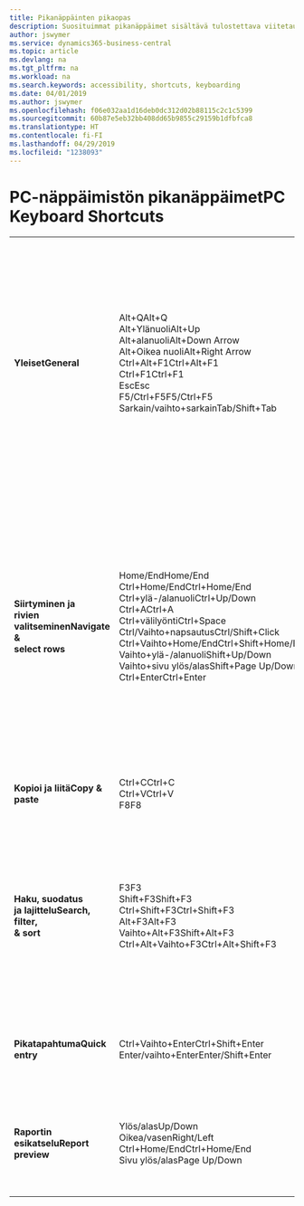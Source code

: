 ```yaml
---
title: Pikanäppäinten pikaopas
description: Suosituimmat pikanäppäimet sisältävä tulostettava viitetaulukko.
author: jswymer
ms.service: dynamics365-business-central
ms.topic: article
ms.devlang: na
ms.tgt_pltfrm: na
ms.workload: na
ms.search.keywords: accessibility, shortcuts, keyboarding
ms.date: 04/01/2019
ms.author: jswymer
ms.openlocfilehash: f06e032aa1d16deb0dc312d02b88115c2c1c5399
ms.sourcegitcommit: 60b87e5eb32bb408dd65b9855c29159b1dfbfca8
ms.translationtype: HT
ms.contentlocale: fi-FI
ms.lasthandoff: 04/29/2019
ms.locfileid: "1238093"
---
```

# <a name="pc-keyboard-shortcuts"></a><span data-ttu-id="4db4a-103">PC-näppäimistön pikanäppäimet</span><span class="sxs-lookup"><span data-stu-id="4db4a-103">PC Keyboard Shortcuts</span></span>

||||  
|----------------|-----------|----------------|
|<span data-ttu-id="4db4a-104">**Yleiset**</span><span class="sxs-lookup"><span data-stu-id="4db4a-104">**General**</span></span>|<span data-ttu-id="4db4a-105">Alt+Q</span><span class="sxs-lookup"><span data-stu-id="4db4a-105">Alt+Q</span></span><br /><span data-ttu-id="4db4a-106">Alt+Ylänuoli</span><span class="sxs-lookup"><span data-stu-id="4db4a-106">Alt+Up</span></span><br /><span data-ttu-id="4db4a-107">Alt+alanuoli</span><span class="sxs-lookup"><span data-stu-id="4db4a-107">Alt+Down Arrow</span></span><br /><span data-ttu-id="4db4a-108">Alt+Oikea nuoli</span><span class="sxs-lookup"><span data-stu-id="4db4a-108">Alt+Right Arrow</span></span><br /><span data-ttu-id="4db4a-109">Ctrl+Alt+F1</span><span class="sxs-lookup"><span data-stu-id="4db4a-109">Ctrl+Alt+F1</span></span><br /><span data-ttu-id="4db4a-110">Ctrl+F1</span><span class="sxs-lookup"><span data-stu-id="4db4a-110">Ctrl+F1</span></span><br /><span data-ttu-id="4db4a-111">Esc</span><span class="sxs-lookup"><span data-stu-id="4db4a-111">Esc</span></span><br /><span data-ttu-id="4db4a-112">F5/Ctrl+F5</span><span class="sxs-lookup"><span data-stu-id="4db4a-112">F5/Ctrl+F5</span></span><br /><span data-ttu-id="4db4a-113">Sarkain/vaihto+sarkain</span><span class="sxs-lookup"><span data-stu-id="4db4a-113">Tab/Shift+Tab</span></span><br />|<span data-ttu-id="4db4a-114">Avaa **Kerro**</span><span class="sxs-lookup"><span data-stu-id="4db4a-114">Open **Tell me**</span></span><br /><span data-ttu-id="4db4a-115">Avaa työkaluvihje tai tarkistusvirhe</span><span class="sxs-lookup"><span data-stu-id="4db4a-115">Open tooltip or validation error</span></span><br /><span data-ttu-id="4db4a-116">Avaa avattava luettelo tai haku</span><span class="sxs-lookup"><span data-stu-id="4db4a-116">Open a drop-down or look up</span></span><br /><span data-ttu-id="4db4a-117">Katso lasketun arvon tapahtumat</span><span class="sxs-lookup"><span data-stu-id="4db4a-117">See the transactions for calculated value</span></span><br /><span data-ttu-id="4db4a-118">Tarkasta sivu</span><span class="sxs-lookup"><span data-stu-id="4db4a-118">Inspect the page</span></span><br /><span data-ttu-id="4db4a-119">Avaa sivun ohje</span><span class="sxs-lookup"><span data-stu-id="4db4a-119">Open help for the page</span></span><br /><span data-ttu-id="4db4a-120">Sulje nykyinen sivu tai avattava luettelo</span><span class="sxs-lookup"><span data-stu-id="4db4a-120">Close the current page or drop-down</span></span><br /><span data-ttu-id="4db4a-121">Päivitä tai lataa sivu uudelleen</span><span class="sxs-lookup"><span data-stu-id="4db4a-121">Refresh/reload page</span></span><br /><span data-ttu-id="4db4a-122">Siirrä kohdistus seuraavaan/edelliseen elementtiin</span><span class="sxs-lookup"><span data-stu-id="4db4a-122">Move focus to the next/previous element</span></span>|
|<span data-ttu-id="4db4a-123">**Siirtyminen ja<br />rivien valitseminen**</span><span class="sxs-lookup"><span data-stu-id="4db4a-123">**Navigate &<br />select rows**</span></span>| <span data-ttu-id="4db4a-124">Home/End</span><span class="sxs-lookup"><span data-stu-id="4db4a-124">Home/End</span></span><br /><span data-ttu-id="4db4a-125">Ctrl+Home/End</span><span class="sxs-lookup"><span data-stu-id="4db4a-125">Ctrl+Home/End</span></span> <br /><span data-ttu-id="4db4a-126">Ctrl+ylä-/alanuoli</span><span class="sxs-lookup"><span data-stu-id="4db4a-126">Ctrl+Up/Down</span></span><br /><span data-ttu-id="4db4a-127">Ctrl+A</span><span class="sxs-lookup"><span data-stu-id="4db4a-127">Ctrl+A</span></span> <br /><span data-ttu-id="4db4a-128">Ctrl+välilyönti</span><span class="sxs-lookup"><span data-stu-id="4db4a-128">Ctrl+Space</span></span><br /><span data-ttu-id="4db4a-129">Ctrl/Vaihto+napsautus</span><span class="sxs-lookup"><span data-stu-id="4db4a-129">Ctrl/Shift+Click</span></span><br /><span data-ttu-id="4db4a-130">Ctrl+Vaihto+Home/End</span><span class="sxs-lookup"><span data-stu-id="4db4a-130">Ctrl+Shift+Home/End</span></span><br /><span data-ttu-id="4db4a-131">Vaihto+ylä-/alanuoli</span><span class="sxs-lookup"><span data-stu-id="4db4a-131">Shift+Up/Down</span></span><br /><span data-ttu-id="4db4a-132">Vaihto+sivu ylös/alas</span><span class="sxs-lookup"><span data-stu-id="4db4a-132">Shift+Page Up/Down</span></span><br /><span data-ttu-id="4db4a-133">Ctrl+Enter</span><span class="sxs-lookup"><span data-stu-id="4db4a-133">Ctrl+Enter</span></span>| <span data-ttu-id="4db4a-134">Siirry ensimmäiseen/viimeiseen kenttään</span><span class="sxs-lookup"><span data-stu-id="4db4a-134">Go to first/last field</span></span><br /><span data-ttu-id="4db4a-135">Siirry ensimmäiselle/viimeiselle riville</span><span class="sxs-lookup"><span data-stu-id="4db4a-135">Go to first/last row</span></span><br /><span data-ttu-id="4db4a-136">Siirry menettämättä valintaa</span><span class="sxs-lookup"><span data-stu-id="4db4a-136">Navigate without losing selection</span></span><br /><span data-ttu-id="4db4a-137">Valitse kaikki</span><span class="sxs-lookup"><span data-stu-id="4db4a-137">Select all</span></span><br /><span data-ttu-id="4db4a-138">Vaihda rivin valintaa</span><span class="sxs-lookup"><span data-stu-id="4db4a-138">Toggle row selection</span></span><br /> <span data-ttu-id="4db4a-139">Lisää rivit valintaan</span><span class="sxs-lookup"><span data-stu-id="4db4a-139">Add the row/rows to the selection</span></span><br /><span data-ttu-id="4db4a-140">Laajenna valintaa ensimmäiselle/viimeiselle riville</span><span class="sxs-lookup"><span data-stu-id="4db4a-140">Extend selection to first/last row</span></span><br /><span data-ttu-id="4db4a-141">Lisää rivi valinnan ylä-/alapuolelle</span><span class="sxs-lookup"><span data-stu-id="4db4a-141">Add row above/below to selection</span></span><br /><span data-ttu-id="4db4a-142">Valitse näkyvät rivit ylä-/alapuolella</span><span class="sxs-lookup"><span data-stu-id="4db4a-142">Select visible rows above/below</span></span> <br /><span data-ttu-id="4db4a-143">Kohdistus luettelon ulkopuolella</span><span class="sxs-lookup"><span data-stu-id="4db4a-143">Focus out of the list</span></span>|
|<span data-ttu-id="4db4a-144">**Kopioi ja liitä**</span><span class="sxs-lookup"><span data-stu-id="4db4a-144">**Copy & paste**</span></span>|<span data-ttu-id="4db4a-145">Ctrl+C</span><span class="sxs-lookup"><span data-stu-id="4db4a-145">Ctrl+C</span></span><br /><span data-ttu-id="4db4a-146">Ctrl+V</span><span class="sxs-lookup"><span data-stu-id="4db4a-146">Ctrl+V</span></span><br /><span data-ttu-id="4db4a-147">F8</span><span class="sxs-lookup"><span data-stu-id="4db4a-147">F8</span></span>|<span data-ttu-id="4db4a-148">Kopioi rivit</span><span class="sxs-lookup"><span data-stu-id="4db4a-148">Copy rows</span></span><br /><span data-ttu-id="4db4a-149">Liitä rivit</span><span class="sxs-lookup"><span data-stu-id="4db4a-149">Paste rows</span></span><br /><span data-ttu-id="4db4a-150">Kopioi yläpuolella oleva kenttä nykyiselle riville</span><span class="sxs-lookup"><span data-stu-id="4db4a-150">Copy field above into current row</span></span>|
|<span data-ttu-id="4db4a-151">**Haku, suodatus <br />ja lajittelu**</span><span class="sxs-lookup"><span data-stu-id="4db4a-151">**Search, filter, <br />& sort**</span></span>|<span data-ttu-id="4db4a-152">F3</span><span class="sxs-lookup"><span data-stu-id="4db4a-152">F3</span></span><br /><span data-ttu-id="4db4a-153">Shift+F3</span><span class="sxs-lookup"><span data-stu-id="4db4a-153">Shift+F3</span></span><br /><span data-ttu-id="4db4a-154">Ctrl+Shift+F3</span><span class="sxs-lookup"><span data-stu-id="4db4a-154">Ctrl+Shift+F3</span></span><br /><span data-ttu-id="4db4a-155">Alt+F3</span><span class="sxs-lookup"><span data-stu-id="4db4a-155">Alt+F3</span></span><br /><span data-ttu-id="4db4a-156">Vaihto+Alt+F3</span><span class="sxs-lookup"><span data-stu-id="4db4a-156">Shift+Alt+F3</span></span><br /><span data-ttu-id="4db4a-157">Ctrl+Alt+Vaihto+F3</span><span class="sxs-lookup"><span data-stu-id="4db4a-157">Ctrl+Alt+Shift+F3</span></span>|<span data-ttu-id="4db4a-158">Vaihda hakuun</span><span class="sxs-lookup"><span data-stu-id="4db4a-158">Toggle search</span></span><br /><span data-ttu-id="4db4a-159">Vaihda suodatinruutuun: kohdistus kenttäsuodattimissa</span><span class="sxs-lookup"><span data-stu-id="4db4a-159">Toggle filter pane; focus on field filters</span></span><br /><span data-ttu-id="4db4a-160">Vaihda suodatinruutuun: kohdistus yhteissummasuodattimissa</span><span class="sxs-lookup"><span data-stu-id="4db4a-160">Toggle filter pane; focus on totals filters</span></span><br /><span data-ttu-id="4db4a-161">Suodata valitun solun arvon mukaan</span><span class="sxs-lookup"><span data-stu-id="4db4a-161">Filter on selected cell value</span></span><br /><span data-ttu-id="4db4a-162">Lisää valittuun kenttään suodatin</span><span class="sxs-lookup"><span data-stu-id="4db4a-162">Add filter on selected field</span></span><br /><span data-ttu-id="4db4a-163">Nollaa suodattimet</span><span class="sxs-lookup"><span data-stu-id="4db4a-163">Reset filters</span></span>|
|<span data-ttu-id="4db4a-164">**Pikatapahtuma**</span><span class="sxs-lookup"><span data-stu-id="4db4a-164">**Quick entry**</span></span>|<span data-ttu-id="4db4a-165">Ctrl+Vaihto+Enter</span><span class="sxs-lookup"><span data-stu-id="4db4a-165">Ctrl+Shift+Enter</span></span><br /><span data-ttu-id="4db4a-166">Enter/vaihto+Enter</span><span class="sxs-lookup"><span data-stu-id="4db4a-166">Enter/Shift+Enter</span></span>|<span data-ttu-id="4db4a-167">Siirry seuraavaan pikatapahtumakenttään luettelon ulkopuolella</span><span class="sxs-lookup"><span data-stu-id="4db4a-167">Go to next Quick Entry field outside a list</span></span><br /><span data-ttu-id="4db4a-168">Siirry seuraavaan/edelliseen pikatapahtumakenttään</span><span class="sxs-lookup"><span data-stu-id="4db4a-168">Go to next/previous Quick Entry field</span></span>|
|<span data-ttu-id="4db4a-169">**Raportin esikatselu**</span><span class="sxs-lookup"><span data-stu-id="4db4a-169">**Report preview**</span></span>|<span data-ttu-id="4db4a-170">Ylös/alas</span><span class="sxs-lookup"><span data-stu-id="4db4a-170">Up/Down</span></span><br /><span data-ttu-id="4db4a-171">Oikea/vasen</span><span class="sxs-lookup"><span data-stu-id="4db4a-171">Right/Left</span></span><br /><span data-ttu-id="4db4a-172">Ctrl+Home/End</span><span class="sxs-lookup"><span data-stu-id="4db4a-172">Ctrl+Home/End</span></span><br /><span data-ttu-id="4db4a-173">Sivu ylös/alas</span><span class="sxs-lookup"><span data-stu-id="4db4a-173">Page Up/Down</span></span>|<span data-ttu-id="4db4a-174">Vieritä sivua ylös ja alas</span><span class="sxs-lookup"><span data-stu-id="4db4a-174">Scroll up and down the page</span></span><br /><span data-ttu-id="4db4a-175">Vieritä oikealle/vasemmalle</span><span class="sxs-lookup"><span data-stu-id="4db4a-175">Scroll to the right/left</span></span> <br /><span data-ttu-id="4db4a-176">Siirry ensimmäiselle/viimeiselle sivulle</span><span class="sxs-lookup"><span data-stu-id="4db4a-176">Go to the first/last page</span></span><br /><span data-ttu-id="4db4a-177">Siirry edelliselle/seuraavalle sivulle</span><span class="sxs-lookup"><span data-stu-id="4db4a-177">Go to the previous/next page</span></span>|
